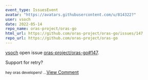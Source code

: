 ```yaml
---
event_type: IssuesEvent
avatar: "https://avatars.githubusercontent.com/u/814322?"
user: vsoch
date: 2022-05-14
repo_name: oras-project/oras-go
html_url: https://github.com/oras-project/oras-go/issues/147
repo_url: https://github.com/oras-project/oras-go
---
```


<a href='https://github.com/vsoch' target='_blank'>vsoch</a> open issue <a href='https://github.com/oras-project/oras-go/issues/147' target='_blank'>oras-project/oras-go#147</a>.

<p>Support for retry?</p><small>hey oras developers!...</small><a href='https://github.com/oras-project/oras-go/issues/147' target='_blank'>View Comment</a>